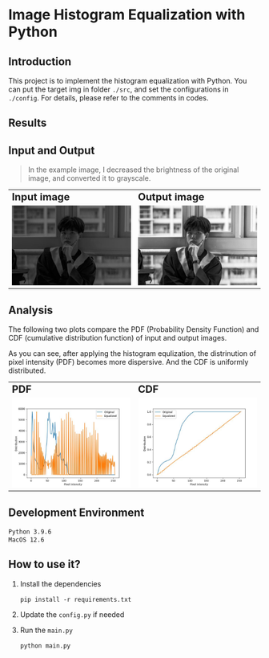 # Image Histogram Equalization with Python
## Introduction
This project is to implement the histogram equalization with Python. You can put the target img in folder `./src`, and set the configurations in `./config`. For details, please refer to the comments in codes.

## Results

## Input and Output
> In the example image, I decreased the brightness of the original image, and converted it to grayscale.

<table border="0">
 <tr>
    <td><b style="font-size:20px">Input image</b></td>
    <td><b style="font-size:20px">Output image</b></td>
 </tr>
 <tr>
    <td><img src="./dest/img_original.jpg"></img></td>
    <td><img src="./dest/img_equalized.jpg"></img></td>
 </tr>
</table>

## Analysis
The following two plots compare the PDF (Probability Density Function) and CDF (cumulative distribution function) of input and output images.

As you can see, after applying the histogram equlization, the distrinution of pixel intensity (PDF) becomes more dispersive. And the CDF is uniformly distributed.

<table border="0">
 <tr>
    <td><b style="font-size:20px">PDF</b></td>
    <td><b style="font-size:20px">CDF</b></td>
 </tr>
 <tr>
    <td><img src="./dest/analysis_PDF.jpg"></img></td>
    <td><img src="./dest/analysis_CDF.jpg"></img></td>
 </tr>
</table>


## Development Environment
```
Python 3.9.6
MacOS 12.6
```

## How to use it?
1. Install the dependencies
    ```shell
    pip install -r requirements.txt
    ```
2. Update the `config.py` if needed

3. Run the `main.py`
    ```shell
    python main.py
    ```

<style>

td {
    /* border:black thin solid; */
    max-width:50%;
    width:50%;
}

table {
    width:100%;
}

</style>